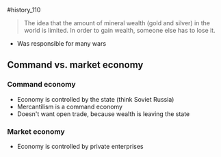 #history_110 

> The idea that the amount of mineral wealth (gold and silver) in the world is limited. In order to gain wealth, someone else has to lose it.

- Was responsible for many wars

## Command vs. market economy

### Command economy

- Economy is controlled by the state (think Soviet Russia)
- Mercantilism is a command economy
- Doesn't want open trade, because wealth is leaving the state

### Market economy

- Economy is controlled by private enterprises